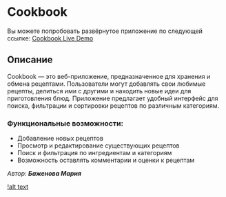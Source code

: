# Cookbook
Вы можете попробовать развёрнутое приложение по следующей ссылке: [Cookbook Live Demo](https://cookbook-web-app.onrender.com)
## Описание

Cookbook — это веб-приложение, предназначенное для хранения и обмена рецептами. Пользователи могут добавлять свои любимые рецепты, делиться ими с другими и находить новые идеи для приготовления блюд. Приложение предлагает удобный интерфейс для поиска, фильтрации и сортировки рецептов по различным категориям.

### Функциональные возможности:
- Добавление новых рецептов
- Просмотр и редактирование существующих рецептов
- Поиск и фильтрация по ингредиентам и категориям
- Возможность оставлять комментарии и оценки к рецептам
  


_Автор:_ _**Баженова Мария**_


[!alt text](https://github.com/is-web-y26/m3315-bazhenova/blob/lab-2/src/cookbook-er-diagram.png)
